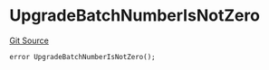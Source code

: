 # UpgradeBatchNumberIsNotZero
[Git Source](https://github.com/matter-labs/zksync-contracts/blob/a1506a91fd7e3b73aa6fe10caf12e32f39e26211/contracts/l1-contracts/common/L1ContractErrors.sol)


```solidity
error UpgradeBatchNumberIsNotZero();
```

